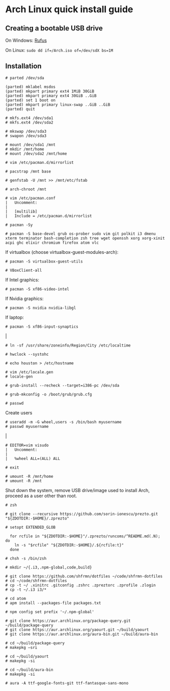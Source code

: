 # Arch Linux quick install guide

## Creating a bootable USB drive
On Windows: [Rufus](https://rufus.akeo.ie/)

On Linux: `sudo dd if=/Arch.iso of=/dev/sdX bs=1M`

## Installation

    # parted /dev/sda

    (parted) mklabel msdos
    (parted) mkpart primary ext4 1MiB 30GiB
    (parted) mkpart primary ext4 30GiB ..GiB
    (parted) set 1 boot on
    (parted) mkpart primary linux-swap ..GiB ..GiB
    (parted) quit

    # mkfs.ext4 /dev/sda1
    # mkfs.ext4 /dev/sda2

    # mkswap /dev/sda3
    # swapon /dev/sda3

    # mount /dev/sda1 /mnt
    # mkdir /mnt/home
    # mount /dev/sda2 /mnt/home

    # vim /etc/pacman.d/mirrorlist

    # pacstrap /mnt base

    # genfstab -U /mnt >> /mnt/etc/fstab

    # arch-chroot /mnt

    # vim /etc/pacman.conf
    |   Uncomment:
    |
    |   [multilib]
    |   Include = /etc/pacman.d/mirrorlist

    # pacman -Sy

    # pacman -S base-devel grub os-prober sudo vim git polkit i3 dmenu xterm terminator bash-completion zsh tree wget openssh xorg xorg-xinit acpi ghc elixir chromium firefox atom vlc

If virtualbox (choose virtualbox-guest-modules-arch):

    # pacman -S virtualbox-guest-utils

    # VBoxClient-all

If Intel graphics:

    # pacman -S xf86-video-intel

If Nvidia graphics:

    # pacman -S nvidia nvidia-libgl

If laptop:

    # pacman -S xf86-input-synaptics

|

    # ln -sf /usr/share/zoneinfo/Region/City /etc/localtime

    # hwclock --systohc

    # echo houston > /etc/hostname

    # vim /etc/locale.gen
    # locale-gen

    # grub-install --recheck --target=i386-pc /dev/sda

    # grub-mkconfig -o /boot/grub/grub.cfg

    # passwd

Create users

    # useradd -m -G wheel,users -s /bin/bash myusername
    # passwd myusername

|

    # EDITOR=vim visudo
    |   Uncomment:
    |
    |   %wheel ALL=(ALL) ALL

    # exit

    # umount -R /mnt/home
    # umount -R /mnt

Shut down the system, remove USB drive/image used to install Arch, proceed as a user other than root.

    # zsh

    # git clone --recursive https://github.com/sorin-ionescu/prezto.git "${ZDOTDIR:-$HOME}/.zprezto"

    # setopt EXTENDED_GLOB

      for rcfile in "${ZDOTDIR:-$HOME}"/.zprezto/runcoms/^README.md(.N); do
        ln -s "$rcfile" "${ZDOTDIR:-$HOME}/.${rcfile:t}"
      done

    # chsh -s /bin/zsh

    # mkdir ~/{.i3,.npm-global,code,build}

    # git clone https://github.com/shfrmn/dotfiles ~/code/shfrmn-dotfiles
    # cd ~/code/shfrmn-dotfiles
    # cp -t ~/ .xinitrc .gitconfig .zshrc .zpreztorc .zprofile .zlogin
    # cp -t ~/.i3 i3/*

    # cd atom
    # apm install --packages-file packages.txt

    # npm config set prefix '~/.npm-global'

    # git clone https://aur.archlinux.org/package-query.git ~/build/package-query
    # git clone https://aur.archlinux.org/yaourt.git ~/build/yaourt
    # git clone https://aur.archlinux.org/aura-bin.git ~/build/aura-bin

    # cd ~/build/package-query
    # makepkg –sri

    # cd ~/build/yaourt
    # makepkg -si

    # cd ~/build/aura-bin
    # makepkg -si

    # aura -A ttf-google-fonts-git ttf-fantasque-sans-mono
